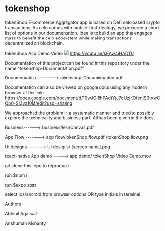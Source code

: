 # tokenshop
tokenShop E-commerce Aggregator app is based on Defi celo based crypto transactions. As celo comes with mobile-first idealogy, we prepared a short list of options in our documentation. Idea is to build an app that engages mass to benefit the celo ecosystem while making transactions decentralized on blockchain.


tokenShop App Demo Video
[![](http://img.youtube.com/vi/sEAw4iHADTU/0.jpg)](http://www.youtube.com/watch?v=sEAw4iHADTU "tokenShop App demo video")
https://youtu.be/sEAw4iHADTU



Documentation of this project can be found in this repository under the name "tokenshop-Documentation.pdf"

Documentation --------> tokenshop-Documentation.pdf

Documentation can also be viewed on google docs using any modern browser at the link: https://docs.google.com/document/d/10wJGIRhPAdtYjJ7qUzjKOfenjS0tvwCQb0-SI3yz10M/edit?usp=sharing


We approached the problem in a systematic manner and tried to possibly explore the technicality and business part.
All has been given in the docs.


Business------>  business/leanCanvas.pdf 


App Flow -------> app flow/tokenShop flow.pdf
                          /tokenShop flow.png
                          
                          
UI designs-------> UI designs/ [screen name].png


react-native App demo -----> app demo/ tokenShop Video Demo.mov


git clone this repo to reproduce

run $npm i 

run $expo start

select ios/android from browser options OR type initials in terminal
































Authors

Abhinil Agarwal

Anshuman Mohanty




